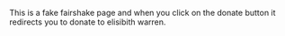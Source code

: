 This is a fake fairshake page and when you click on the donate button it redirects you to donate to elisibith warren.
